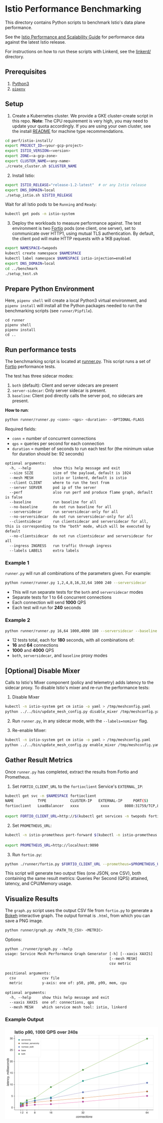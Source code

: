 # Istio Performance Benchmarking 

This directory contains Python scripts to benchmark Istio's data plane performance.

See the [Istio Performance and Scalability Guide](https://istio.io/docs/concepts/performance-and-scalability/) for performance data against the latest Istio release.  

For instructions on how to run these scripts with Linkerd, see the [linkerd/](linkerd/) directory. 

## Prerequisites 

1. [Python3](https://docs.python-guide.org/starting/installation/#installation-guides) 
2. [`pipenv`](https://docs.python-guide.org/dev/virtualenvs/#virtualenvironments-ref) 

## Setup 

1. Create a Kubernetes cluster. We provide a GKE cluster-create script in this repo. 
**Note**: The CPU requirement is very high, you may need to update your quota accordingly. If you are using your own cluster, see the install [README](https://github.com/istio/tools/tree/master/perf/istio-install#istio-setup) for machine type recommendations. 

```bash
cd perf/istio-install/
export PROJECT_ID=<your-gcp-project>
export ISTIO_VERSION=<version>
export ZONE=<a-gcp-zone>
export CLUSTER_NAME=<any-name>
./create_cluster.sh $CLUSTER_NAME
```


2. Install Istio:

```bash
export ISTIO_RELEASE="release-1.2-latest"  # or any Istio release
export DNS_DOMAIN=local 
./setup_istio.sh $ISTIO_RELEASE
```

Wait for all Istio pods to be `Running` and `Ready`:

```bash
kubectl get pods -n istio-system
```

3. Deploy the workloads to measure performance against. The test environment is two [Fortio](http://fortio.org/) pods (one client, one server), set to communicate over HTTP1, using mutual TLS authentication. By default, the client pod will make HTTP requests with a 1KB payload. 

```bash
export NAMESPACE=twopods
kubectl create namespace $NAMESPACE
kubectl label namespace $NAMESPACE istio-injection=enabled
export DNS_DOMAIN=local 
cd ../benchmark 
./setup_test.sh
```

## Prepare Python Environment 

Here, `pipenv shell` will create a local Python3 virtual environment, and `pipenv install` will install all the Python packages needed to run the benchmarking scripts (see `runner/Pipfile`). 

```
cd runner 
pipenv shell
pipenv install 
cd .. 
```

## Run performance tests 

The benchmarking script is located at [runner.py](./runner/runner.py). This script runs a set of [Fortio](http://fortio.org/) performance tests.

The test has three sidecar modes:

1) `both` (default): Client and server sidecars are present
2) `server-sidecar`: Only server sidecar is present.
3) `baseline`: Client pod directly calls the server pod, no sidecars are present.

**How to run**: 

```bash
python runner/runner.py <conn> <qps> <duration> --OPTIONAL-FLAGS
```

Required fields:
- `conn` = number of concurrent connections 
- `qps` = queries per second for each connection 
- `duration` = number of seconds to run each test for  (the minimum value for duration should be: 92 seconds)

```
optional arguments:
  -h, --help          show this help message and exit
  --size SIZE         size of the payload, default is 1024
  --mesh MESH         istio or linkerd, default is istio
  --client CLIENT     where to run the test from
  --server SERVER     pod ip of the server
  --perf              also run perf and produce flame graph, default is false
  --baseline          run baseline for all
  --no-baseline       do not run baseline for all
  --serversidecar     run serversidecar-only for all
  --no-serversidecar  do not run serversidecar-only for all
  --clientsidecar     run clientsidecar and serversidecar for all, this is corresponding to the "both" mode, which will be executed by default
  --no-clientsidecar  do not run clientsidecar and serversidecar for all
  --ingress INGRESS   run traffic through ingress
  --labels LABELS     extra labels
```


### Example 1

`runner.py` will run all combinations of the parameters given. For example:


```bash
python runner/runner.py 1,2,4,8,16,32,64 1000 240 --serversidecar
```

- This will run separate tests for the `both` and `serversidecar` modes
- Separate tests for 1 to 64 concurrent connections
- Each connection will send **1000** QPS
- Each test will run for **240** seconds

### Example 2

```bash
python runner/runner.py 16,64 1000,4000 180 --serversidecar --baseline
```

- 12 tests total, each for **180** seconds, with all combinations of:
- **16** and **64** connections
- **1000** and **4000** QPS
- `both`,  `serversidecar`, and `baseline` proxy modes


## [Optional] Disable Mixer

Calls to Istio's Mixer component (policy and telemetry) adds latency to the sidecar proxy. To disable Istio's mixer and re-run the performance tests:


1. Disable Mixer

```bash
kubectl -n istio-system get cm istio -o yaml > /tmp/meshconfig.yaml
python ../../bin/update_mesh_config.py disable_mixer /tmp/meshconfig.yaml | kubectl -n istio-system apply -f /tmp/meshconfig.yaml
```

2. Run `runner.py`, in any sidecar mode, with the `--labels=nomixer` flag.

3. Re-enable Mixer:

```bash
kubectl -n istio-system get cm istio -o yaml > /tmp/meshconfig.yaml
python ../../bin/update_mesh_config.py enable_mixer /tmp/meshconfig.yaml  | kubectl -n istio-system apply -
```

## Gather Result Metrics

Once `runner.py` has completed, extract the results from Fortio and Prometheus.

1. Set `FORTIO_CLIENT_URL` to the `fortioclient` Service's `EXTERNAL_IP`:

```bash
kubectl get svc -n $NAMESPACE fortioclient
NAME           TYPE           CLUSTER-IP   EXTERNAL-IP     PORT(S)                                                       AGE
fortioclient   LoadBalancer   xxxx          xxxx       8080:31759/TCP,8079:30495/TCP,8078:31107/TCP,8077:31034/TCP   16h

export FORTIO_CLIENT_URL=http://$(kubectl get services -n twopods fortioclient -o jsonpath="{.status.loadBalancer.ingress[0].ip}"):8080
```

2. Set `PROMETHEUS_URL`: 

```bash
kubectl -n istio-prometheus port-forward $(kubectl -n istio-prometheus get pod -l app=prometheus -o jsonpath='{.items[0].metadata.name}') 9090:9090 & 

export PROMETHEUS_URL=http://localhost:9090 
```

3. Run `fortio.py`: 

```bash 
python ./runner/fortio.py $FORTIO_CLIENT_URL --prometheus=$PROMETHEUS_URL --csv StartTime,ActualDuration,Labels,NumThreads,ActualQPS,p50,p90,p99,cpu_mili_avg_telemetry_mixer,cpu_mili_max_telemetry_mixer,mem_MB_max_telemetry_mixer,cpu_mili_avg_fortioserver_deployment_proxy,cpu_mili_max_fortioserver_deployment_proxy,mem_MB_max_fortioserver_deployment_proxy,cpu_mili_avg_ingressgateway_proxy,cpu_mili_max_ingressgateway_proxy,mem_MB_max_ingressgateway_proxy
```

This script will generate two output files (one JSON, one CSV), both containing the same result metrics: Queries Per Second (QPS) attained, latency, and CPU/Memory usage. 


## Visualize Results

The `graph.py` script uses the output CSV file from `fortio.py` to generate a [Bokeh](https://bokeh.pydata.org/en/1.2.0/) interactive graph. The output format is `.html`, from which you can save a PNG image.

```bash 
python runner/graph.py <PATH_TO_CSV> <METRIC>
```

Options: 

```
python ./runner/graph.py --help
usage: Service Mesh Performance Graph Generator [-h] [--xaxis XAXIS]
                                                [--mesh MESH]
                                                csv metric

positional arguments:
  csv            csv file
  metric         y-axis: one of: p50, p90, p99, mem, cpu

optional arguments:
  -h, --help     show this help message and exit
  --xaxis XAXIS  one of: connections, qps
  --mesh MESH    which service mesh tool: istio, linkerd
```

### Example Output 

![screenshot](screenshots/bokeh-screenshot.png)